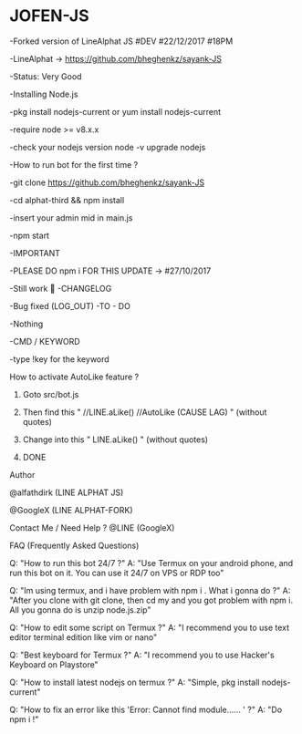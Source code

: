 # JOFEN-JS
-Forked version of LineAlphat JS #DEV #22/12/2017 #18PM 

-LineAlphat -> https://github.com/bheghenkz/sayank-JS

-Status: Very Good

-Installing Node.js

-pkg install nodejs-current or yum install nodejs-current

-require node >= v8.x.x

-check your nodejs version node -v upgrade nodejs

-How to run bot for the first time ?

-git clone https://github.com/bheghenkz/sayank-JS

-cd alphat-third && npm install

-insert your admin mid in main.js

-npm start

-IMPORTANT

-PLEASE DO npm i FOR THIS UPDATE -> #27/10/2017

-Still work 👷
-CHANGELOG

-Bug fixed (LOG_OUT)
-TO - DO

-Nothing

-CMD / KEYWORD

-type !key for the keyword


How to activate AutoLike feature ?

1. Goto src/bot.js

2. Then find this " //LINE.aLike() //AutoLike (CAUSE LAG) " (without quotes)

3. Change into this " LINE.aLike() " (without quotes)

4. DONE

Author

@alfathdirk (LINE ALPHAT JS)

@GoogleX (LINE ALPHAT-FORK)

Contact Me / Need Help ?
@LINE (GoogleX)

FAQ (Frequently Asked Questions)

Q: "How to run this bot 24/7 ?"
A: "Use Termux on your android phone, and run this bot on it. You can use it 24/7 on VPS or RDP too"

Q: "Im using termux, and i have problem with npm i . What i gonna do ?"
A: "After you clone with git clone, then cd my and you got problem with npm i. All you gonna do is unzip node.js.zip"

Q: "How to edit some script on Termux ?"
A: "I recommend you to use text editor terminal edition like vim or nano"

Q: "Best keyboard for Termux ?"
A: "I recommend you to use Hacker's Keyboard on Playstore"

Q: "How to install latest nodejs on termux ?"
A: "Simple, pkg install nodejs-current"

Q: "How to fix an error like this 'Error: Cannot find module...... ' ?"
A: "Do npm i !"
